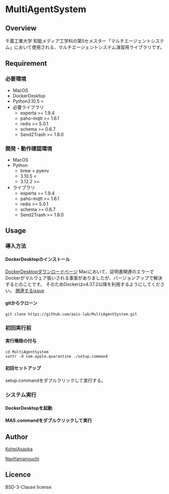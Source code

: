 # MultiAgentSystem

## Overview
千葉工業大学 知能メディア工学科の第5セメスター「マルチエージェントシステム」において使用される、マルチエージェントシステム演習用ライブラリです。

## Requirement
### 必要環境
- MacOS
- DockerDesktop
- Python3.10.5 <
- 必要ライブラリ
  - experta >= 1.9.4
  - paho-mqtt >= 1.6.1
  - redis >= 5.0.1
  - schema >= 0.6.7
  - Send2Trash >= 1.8.0

### 開発・動作確認環境
- MacOS
- Python
  - brew + pyenv
  - 3.10.5 <
  - 3.12.2 >=
- ライブラリ
  - experta >= 1.9.4
  - paho-mqtt >= 1.6.1
  - redis >= 5.0.1
  - schema >= 0.6.7
  - Send2Trash >= 1.8.0

## Usage
### 導入方法
#### DockerDesktopのインストール
[DockerDesktopダウンロードページ](https://www.docker.com/ja-jp/products/docker-desktop/)
Macにおいて、証明書関連のエラーでDockerがマルウェア扱いされる事案がありましたが、バージョンアップで解決するとのことです。
そのためDockerはv4.37.2以降を利用するようにしてください。
[関連するissue](https://github.com/docker/for-mac/issues/7527#issuecomment-2579351371)
#### gitからクローン
```
git clone https://github.com/aais-lab/MultiAgentSystem.git
```
### 初回実行前
#### 実行権限の付与
```
cd MultiAgentSystem
xattr -d com.apple.quarantine ./setup.command
```
#### 初回セットアップ
setup.commandをダブルクリックして実行する。

### システム実行
#### DockerDesktopを起動
#### MAS.commandをダブルクリックして実行

## Author
[KoheiAsaoka](https://github.com/asaoka-zemi)

[NaoYamanouchi](https://github.com/ClairdelunaEve)

## Licence
BSD-3-Clause license
